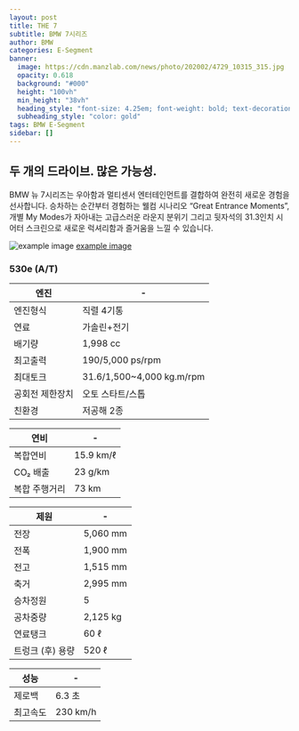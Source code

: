 ```yaml
---
layout: post
title: THE 7
subtitle: BMW 7시리즈
author: BMW
categories: E-Segment
banner:
  image: https://cdn.manzlab.com/news/photo/202002/4729_10315_315.jpg
  opacity: 0.618
  background: "#000"
  height: "100vh"
  min_height: "38vh"
  heading_style: "font-size: 4.25em; font-weight: bold; text-decoration: underline"
  subheading_style: "color: gold"
tags: BMW E-Segment
sidebar: []
---
```


## 두 개의 드라이브. 많은 가능성.
BMW 뉴 7시리즈는 우아함과 멀티센서 엔터테인먼트를 결합하여 완전히 새로운 경험을 선사합니다.
승차하는 순간부터 경험하는 웰컴 시나리오 “Great Entrance Moments”, 개별 My Modes가 자아내는 고급스러운 라운지 분위기 
그리고 뒷자석의 31.3인치 시어터 스크린으로 새로운 럭셔리함과 즐거움을 느낄 수 있습니다.



![example image](https://autoimg.danawa.com/gallery/4517/20240529_4517%20(39).jpg?resize=800:* "5시리즈 투어링")
[example image](https://autoimg.danawa.com/gallery/4517/20230927_4517%20(1).jpg?resize=800:*! "5시리즈")





### 530e (A/T)

| 엔진                   | -             |
| --------------------- | --------------------- |
| 엔진형식               | 직렬 4기통	         |
| 연료 | 가솔린+전기 |
| 배기량 | 1,998 cc |
| 최고출력 | 190/5,000 ps/rpm| 
| 최대토크 | 31.6/1,500~4,000 kg.m/rpm| 
| 공회전 제한장치 | 오토 스타트/스톱 | 
| 친환경 | 저공해 2종 | 

| 연비                   | -             |
| --------------------- | --------------------- |
| 복합연비| 15.9 km/ℓ        |
| CO₂ 배출 | 23 g/km | 
| 복합 주행거리 | 73 km | 

| 제원                  | -             |
| --------------------- | --------------------- |
| 전장 |5,060 mm    |
|전폭 | 1,900 mm |
| 전고  |1,515 mm|
|축거  |2,995 mm|
| 승차정원 | 5 | 
| 공차중량 | 2,125 kg|
| 연료탱크| 60 ℓ  |
| 트렁크 (후) 용량| 520 ℓ |

| 성능                | -             |
| --------------------- | --------------------- |
| 제로백| 6.3 초   |
|최고속도 | 230 km/h |
